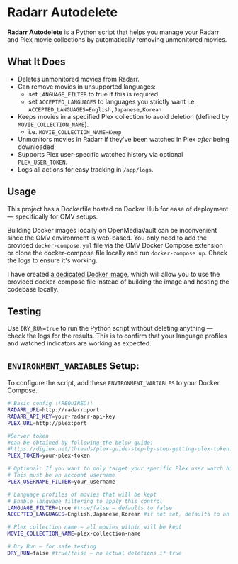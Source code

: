 # Radarr Autodelete

**Radarr Autodelete** is a Python script that helps you manage your Radarr and Plex movie collections by automatically removing unmonitored movies.

## What It Does

- Deletes unmonitored movies from Radarr.
- Can remove movies in unsupported languages:
  - set `LANGUAGE_FILTER` to true if this is required
  - set `ACCEPTED_LANGUAGES` to languages you strictly want i.e. `ACCEPTED_LANGUAGES=English,Japanese,Korean`
- Keeps movies in a specified Plex collection to avoid deletion (defined by `MOVIE_COLLECTION_NAME`).
  - i.e. `MOVIE_COLLECTION_NAME=Keep`
- Unmonitors movies in Radarr if they've been watched in Plex *after* being downloaded.
- Supports Plex user-specific watched history via optional `PLEX_USER_TOKEN`.
- Logs all actions for easy tracking in `/app/logs`.

## Usage

This project has a Dockerfile hosted on Docker Hub for ease of deployment — specifically for OMV setups.

Building Docker images locally on OpenMediaVault can be inconvenient since the OMV environment is web-based. You only need to add the provided `docker-compose.yml` file via the OMV Docker Compose extension or clone the docker-compose file locally and run `docker-compose up`. Check the logs to ensure it's working.

I have created [a dedicated Docker image](https://hub.docker.com/r/iedgir01/radarr_autodelete), which will allow you to use the provided docker-compose file instead of building the image and hosting the codebase locally.

## Testing

Use `DRY_RUN=true` to run the Python script without deleting anything — check the logs for the results. This is to confirm that your language profiles and watched indicators are working as expected.

## `ENVIRONMENT_VARIABLES` Setup:

To configure the script, add these `ENVIRONMENT_VARIABLES` to your Docker Compose.

```bash
# Basic config !!REQUIRED!!
RADARR_URL=http://radarr:port
RADARR_API_KEY=your-radarr-api-key
PLEX_URL=http://plex:port

#Server token
#can be obtained by following the below guide:
#https://digiex.net/threads/plex-guide-step-by-step-getting-plex-token.15402/
PLEX_TOKEN=your-plex-token

# Optional: If you want to only target your specific Plex user watch history
# This must be an account username
PLEX_USERNAME_FILTER=your_username

# Language profiles of movies that will be kept
# Enable language filtering to apply this control
LANGUAGE_FILTER=true #true/false — defaults to false
ACCEPTED_LANGUAGES=English,Japanese,Korean #if not set, defaults to an empty list

# Plex collection name — all movies within will be kept
MOVIE_COLLECTION_NAME=plex-collection-name

# Dry Run — for safe testing
DRY_RUN=false #true/false — no actual deletions if true
```